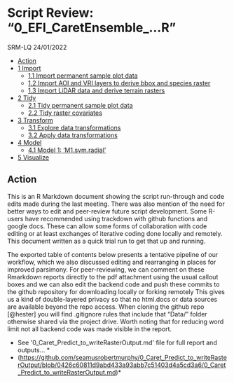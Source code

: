 Script Review: “0_EFI_CaretEnsemble\_…R”
================
SRM-LQ
24/01/2022

-   [Action](#action)
-   [1 Import](#import)
    -   [1.1 Import permanent sample plot
        data](#import-permanent-sample-plot-data)
    -   [1.2 Import AOI and VRI layers to derive bbox and species
        raster](#import-aoi-and-vri-layers-to-derive-bbox-and-species-raster)
    -   [1.3 Import LiDAR data and derive terrain
        rasters](#import-lidar-data-and-derive-terrain-rasters)
-   [2 Tidy](#tidy)
    -   [2.1 Tidy permanent sample plot
        data](#tidy-permanent-sample-plot-data)
    -   [2.2 Tidy raster covariates](#tidy-raster-covariates)
-   [3 Transform](#transform)
    -   [3.1 Explore data
        transformations](#explore-data-transformations)
    -   [3.2 Apply data transformations](#apply-data-transformations)
-   [4 Model](#model)
    -   [4.1 Model 1: ‘M1.svm.radial’](#model-1-m1svmradial)
-   [5 Visualize](#visualize)

## Action

This is an R Markdown document showing the script run-through and code
edits made during the last meeting. There was also mention of the need
for better ways to edit and peer-review future script development. Some
R-users have recommended using trackdown with github functions and
google docs. These can allow some forms of collaboration with code
editing or at least exchanges of iterative coding done locally and
remotely. This document written as a quick trial run to get that up and
running.

The exported table of contents below presents a tentative pipeline of
our workflow, which we also discussed editing and rearranging in places
for improved parsimony. For peer-reviewing, we can comment on these
Rmarkdown reports directly to the pdf attachment using the usual callout
boxes and we can also edit the backend code and push these commits to
the github repository for downloading locally or forking remotely This
gives us a kind of double-layered privacy so that no html.docs or data
sources are available beyond the repo access. When cloning the github
repo \[@hester\] you will find .gitignore rules that include that
“Data/” folder otherwise shared via the project drive. Worth noting that
for reducing word limit not all backend code was made visible in the
report.

* See '0_Caret_Predict_to_writeRasterOutput.md' file for full report and outputs... * 
* (https://github.com/seamusrobertmurphy/0_Caret_Predict_to_writeRasterOutput/blob/0426c60811d9abd433a93abb7c51403d4a5cd3a6/0_Caret_Predict_to_writeRasterOutput.md)*
 

